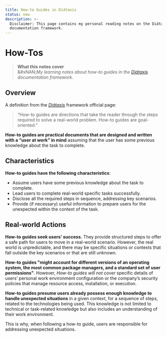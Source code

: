 ```yaml
---
title: How-to Guides in Diátaxis
status: new
description: >-
  Disclaimer: This page contains my personal reading notes on the Diátaxis
  documentation framework.
---
```


# How-Tos

> **What this notes cover**\
> &#xNAN;_&#x4D;y learning notes about how-to guides in the_ [_Diátaxis_](https://diataxis.fr/) _documentation framework._

## Overview

A definition from the [_Diátaxis_](https://diataxis.fr/) framework official page:

> “How-to guides are directions that take the reader through the steps required to solve a real-world problem. How-to guides are goal-oriented.”

**How-to guides are practical documents that are designed and written with a “user at work” in mind** assuming that the user has some previous knowledge about the task to complete.

## Characteristics

**How-to guides have the following characteristics**:

* Assume users have some previous knowledge about the task to complete.
* Lead users to complete real-world specific tasks successfully.
* Disclose all the required steps in sequence, addressing key scenarios.
* Provide (if necessary) useful information to prepare users for the unexpected within the context of the task.

## Real-world Actions

**How-to guides seek users’ success.** They provide structured steps to offer a safe path for users to move in a real-world scenario. However, the real world is unpredictable, and there may be specific situations or contexts that fall outside the key scenarios or that are still unknown.

**How-to guides "might account for different versions of an operating system, the most common package managers, and a standard set of user permissions"**. However, _How-to guides will not cover_ specific details of users’ personal work environment configuration or the company’s security policies that manage resource access, installation, or execution.

**How-to guides presume users already possess enough knowledge to handle unexpected situations** in a given context, for a sequence of steps, related to the technologies being used. This knowledge is not limited to technical or task-related knowledge but also includes an understanding of their work environment.

This is why, when following a how-to guide, users are responsible for addressing unexpected situations.
